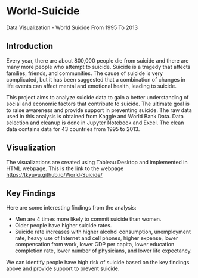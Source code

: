 # World-Suicide
Data Visualization - World Suicide From 1995 To 2013

## Introduction
Every year, there are about 800,000 people die from suicide and there are many more people who attempt to suicide. 
Suicide is a tragedy that affects families, friends, and communities. The cause of suicide is very complicated, but it has been suggested 
that a combination of changes in life events can affect mental and emotional health, leading to suicide.

This project aims to analyze suicide data to gain a better understanding of social and economic factors that contribute to suicide. 
The ultimate goal is to raise awareness and provide support in preventing suicide. The raw data used in this analysis is obtained 
from Kaggle and World Bank Data. Data selection and cleanup is done in Jupyter Notebook and Excel. The clean data contains data for 43 
countries from 1995 to 2013.

## Visualization
The visualizations are created using Tableau Desktop and implemented in HTML webpage. This is the link to the webpage https://tkyuvu.github.io/World-Suicide/

## Key Findings
Here are some interesting findings from the analysis:

 - Men are 4 times more likely to commit suicide than women.
 - Older people have higher suicide rates.
 - Suicide rate increases with higher alcohol consumption, unemployment rate, heavy use of Internet and cell phones, higher expense, lower compensation from work, lower GDP per capita, lower education completion rate, lower number of physicians, and lower life expectancy.

We can identify people have high risk of suicide based on the key findings above and provide support to prevent suicide.

